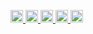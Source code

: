 <p align="left">
  <a href="https://github.com/FlqmeJP">
    <img height="20" src="https://komarev.com/ghpvc/?username=FlqmeJP" />
  </a>
  <a href="https://github.com/FlqmeJP">
    <img height="20" src="https://img.shields.io/github/followers/FlqmeJP?label=follow&logo=github&style=flat" />
  </a>
  <a href="http://qiita.com/FlqmeJP">
    <img height="20" src="https://qiita-badge.apiapi.app/s/FlqmeJP/posts.svg" />
  </a>
  <a href="http://qiita.com/FlqmeJP">
    <img height="20" src="https://qiita-badge.apiapi.app/s/FlqmeJP/contributions.svg" />
  </a>
  <a href="https://zenn.dev/FlqmeJP">
    <img height="20" src="https://badgen.org/img/zenn/FlqmeJP/articles?style=plastic" />
  </a>
</p>
